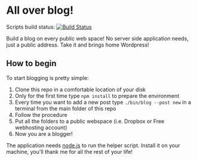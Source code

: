 All over blog!
====

Scripts build status: [![Build Status](https://travis-ci.org/TinyBoxDev/blog.png?branch=master)](https://travis-ci.org/TinyBoxDev/blog)

Build a blog on every public web space! No server side application needs, just a public address. Take it and brings home Wordpress!

How to begin
----

To start blogging is pretty simple:
  1. Clone this repo in a comfortable location of your disk
  2. Only for the first time type ```npm install``` to prepare the environment
  3. Every time you want to add a new post type ```./bin/blog --post new``` in a terminal from the main folder of this repo
  4. Follow the procedure
  5. Put all the folders to a public webspace (i.e. Dropbox or Free webhosting account)
  6. Now you are a blogger!

The application needs [node.js](http://nodejs.org/) to run the helper script. 
Install it on your machine, you'll thank me for all the rest of your life!
